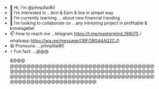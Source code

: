 - 👋 Hi, I’m @johnpillai80
- 👀 I’m interested in ...lern & Earn & live in simpel way
- 🌱 I’m currently learning ... about new financial  tranding
- 💞️ I’m looking to collaborate on ...any intresting project in profitable & knowagebel
- 📫 How to reach me ...telegram https://t.me/mastermind_198075 /  whatsapp https://wa.me/message/OBFOBG44AQ2CJ1
- 😄 Pronouns: ...johnpillai80 
- ⚡ Fun fact: ...@@@$$$$$@@@
@@@@@@@@@@@@@@@@@@@@@@@@@@@@@@@@@@@@@@@@@@@@@@@@@@@@@@@@@@@@@@@@@@@@@@@@@@@@@@@@@@@@@@@@@@@@@@@@@@@@@@@@@@@@@@@@@@@@@@@@@@@@@@
<!---johnpillai80/johnpillai80 is a ✨ special ✨ repository because its `README.md` (this file) appears on your GitHub profile.
You can click the Preview link to take a look at your changes.
--->

